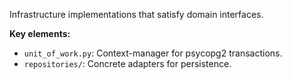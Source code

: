 Infrastructure implementations that satisfy domain interfaces.

**Key elements:**
- `unit_of_work.py`: Context-manager for psycopg2 transactions.
- `repositories/`: Concrete adapters for persistence.

